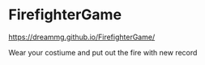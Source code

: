 # FirefighterGame

https://dreammg.github.io/FirefighterGame/

Wear your costiume and put out the fire with new record
